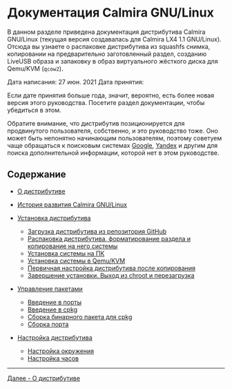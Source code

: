 # Документация Calmira GNU/Linux

В данном разделе приведена документация дистрибутива Calmira GNU/Linux (текущая версия создавалась для Calmira LX4 1.1 GNU/Linux). Отсюда вы узнаете о распаковке дистрибутива из squashfs снимка, копировании на предварительно заготовленный раздел, созданию LiveUSB образа и запаковку в образ виртуального жёсткого диска для Qemu/KVM (`qcow2`).

Дата написания: 27 июн. 2021
Дата принятия:

Если дате принятия больше года, значит, вероятно, есть более новая версия этого руководства. Посетите раздел документации, чтобы убедиться в этом.

Обратите внимание, что дистрибутив позиционируется для продвинутого пользователя, собственно, и это руководство тоже. Оно может быть непонятно начинающим пользователям, поэтому советуем чаще обращаться к поисковым системах [Google](https://www.google.com), [Yandex](https://www.yandex.ru) и другим для поиска дополнительной информации, которой нет в этом руководстве.

## Содержание

* [О дистрибутиве](about.md)
* [История развития Calmira GNU/Linux](history.md)
* [Установка дистрибутива](installation/README.md)
  * [Загрузка дистрибутива из репозитория GitHub](installation/download.md)
  * [Распаковка дистрибутива, форматирование раздела и копирование на него системы](installation/unpack.md)
  * [Установка системы на ПК](installation/install_sys.md)
  * [Установка системы в Qemu/KVM](installation/install_qemu.md)
  * [Первичная настройка дистрибутива после копирования](installation/setting_up.md)
  * [Завершение установки. Выход из chroot и перезагрузка](installation/exit.md)

* [Управление пакетами](packages/README.md)
  * [Введение в порты](packages/intro_ports.md)
  * [Введение в cpkg](packages/intro_cpkg.md)
  * [Сборка бинарного пакета для cpkg](packages/makepkg.md)
  * [Сборка порта](packages/makeport.sh)

* [Настройка дистрибутива](setup/README.md)
  * [Настройка окружения](setup/shell.md)
  * [Настройка часов](setup/clock.md)
  
***

[Далее - О дистрибутиве](about.md)
